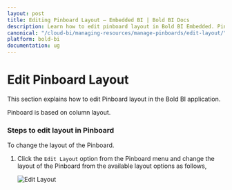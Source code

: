 ```yaml
---
layout: post
title: Editing Pinboard Layout – Embedded BI | Bold BI Docs
description: Learn how to edit pinboard layout in Bold BI Embedded. Pinboard is a collection of widgets from various dashboards pinned to it.
canonical: "/cloud-bi/managing-resources/manage-pinboards/edit-layout/"
platform: bold-bi
documentation: ug
---
```


# Edit Pinboard Layout

This section explains how to edit Pinboard layout in the Bold BI application.

Pinboard is based on column layout.

### Steps to edit layout in Pinboard

To change the layout of the Pinboard.

1. Click the `Edit Layout` option from the Pinboard menu and change the layout of the Pinboard from the available layout options as follows,

    ![Edit Layout](/bold-bi-docs/static/assets/embedded/managing-resources/manage-pinboards/images/edit-layout.png#width=50%)